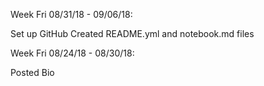 Week Fri 08/31/18 - 09/06/18:

Set up GitHub
Created README.yml and notebook.md files


Week Fri 08/24/18 - 08/30/18:

Posted Bio
